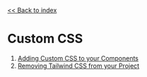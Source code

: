 [<< Back to index](../index.md)

# Custom CSS

1. [Adding Custom CSS to your Components](./Component.md)
2. [Removing Tailwind CSS from your Project](./RemovingTailwind.md)